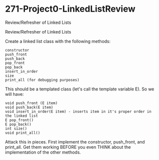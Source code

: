 # 271-Project0-LinkedListReview
Review/Refresher of Linked Lists


Review/Refresher of Linked Lists

Create a linked list class with the following methods:

    constructor
    push_front
    push_back
    pop_front
    pop_back
    insert_in_order
    size
    print_all (for debugging purposes)

This should be a templated class (let's call the template variable E).  So we will have:

    void push_front (E item)
    void push_back(E item)
    void insert_in_order(E item) - inserts item in it's proper order in the linked list
    E pop_front()
    E pop_back()
    int size()
    void print_all()

Attack this in pieces.  First implement the constructor, push_front, and print_all.  Get them working BEFORE you even THINK about the implementation of the other methods.
 
